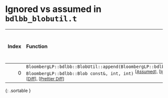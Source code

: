 # Ignored vs assumed in `bdlbb_blobutil.t`

<script src="../sorttable.js"></script>

|   Index | Function                                                                                                                                                                                                                    |   Difference in number of lines |   Function size difference in bytes |   Number of lines in assumed build |   Number of bytes in assumed build |   Number of lines in ignored build |   Number of bytes in ignored build |
|--------:|:----------------------------------------------------------------------------------------------------------------------------------------------------------------------------------------------------------------------------|--------------------------------:|------------------------------------:|-----------------------------------:|-----------------------------------:|-----------------------------------:|-----------------------------------:|
|       0 | `BloombergLP::bdlbb::BlobUtil::append(BloombergLP::bdlbb::Blob*, BloombergLP::bdlbb::Blob const&, int, int)` <sup>\[[Assumed](0-assume)\], \[[Ignored](0-none)\], \[[Diff](0.diff.html)\], \[[Prettier Diff](0-diff.html)\] |                              -1 |                                   0 |                                151 |                                512 |                                152 |                                512 |
{: .sortable }
